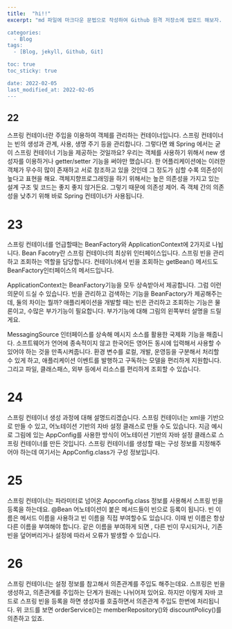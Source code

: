 ```yaml
---
title:  "hi!!"
excerpt: "md 파일에 마크다운 문법으로 작성하여 Github 원격 저장소에 업로드 해보자. 

categories:
  - Blog
tags:
  - [Blog, jekyll, Github, Git]

toc: true
toc_sticky: true

date: 2022-02-05
last_modified_at: 2022-02-05
---
```


## 22

스프링 컨테이너란 주입을 이용하여 객체를 관리하는 컨테이너입니다. 스프링 컨테이너는 빈의 생성과 관계, 사용, 생명 주기 등을 관리합니다. 그렇다면 왜 Spring 에서는 굳이 스프링 컨테이너 기능을 제공하는 것일까요? 우리는 객체를 사용하기 위해서 new 생성자를 이용하거나 getter/setter 기능을 써야만 했습니다. 한 어플리케이션에는 이러한 객체가 무수히 많이 존재하고 서로 참조하고 있을 것인데 그 정도가 심할 수록 의존성이 높다고 표현을 해요. 객체지향프로그래밍을 하기 위해서는 높은 의존성을 가지고 있는 설계 구조 및 코드는 좋지 좋지 않거든요. 그렇기 때문에 의존성 제어. 즉 객체 간의 의존성을 낮추기 위해 바로 Spring 컨테이너가 사용됩니다.

# 23

스프링 컨테이너를 언급할때는 BeanFactory와 ApplicationContext에 2가지로 나뉩니다.  Bean Facotry란 스프링 컨테이너의 최상위 인터페이스입니다. 스프링 빈을 관리하고 조회하는 역할을 담당합니다. 컨테이너에서 빈을 조회하는 getBean() 메서드도 BeanFactory인터페이스의 메서드입니다. 

ApplicationContext는 BeanFactory기능을 모두 상속받아서 제공합니다. 그럼 이런 의문이 드실 수 있습니다. 빈을 관리하고 검색하는 기능을 BeanFactory가 제공해주는데, 둘의 차이는 뭘까? 애플리케이션을 개발할 때는 빈은 관리하고 조회하는 기능은 물론이고, 수많은 부가기능이 필요합니다. 부가기능에 대해 그림의 왼쪽부터 설명을 드릴게요.

MessagingSource 인터페이스를 상속해 메시지 소스를 활용한 국제화 기능을 해줍니다. 소프트웨어가 언어에 종속적이지 않고 한국어든 영어든 동시에 입력해서 사용할 수 있어야 하는 것을 만족시켜줍니다. 환경 변수를 로컬, 개발, 운영등을 구분해서 처리할 수 있게 하고, 애플리케이션 이벤트를 발행하고 구독하는 모델을 편리하게 지원합니다. 그리고 파일, 클래스패스, 외부 등에서 리소스를 편리하게 조회할 수 있습니다.

# 24

스프링 컨테이너 생성 과정에 대해 설명드리겠습니다. 스프링 컨테이너는 xml을 기반으로 만들 수 있고, 어노테이션 기반의 자바 설정 클래스로 만들 수도 있습니다. 지금 예시로 그림에 있는 AppConfig를 사용한 방식이 어노테이션 기반의 자바 설정 클래스로 스프링 컨테이너를 만든 것입니다.  스프링 컨테이너를 생성할 때는 구성 정보를 지정해주어야 하는데 여기서는 AppConfig.class가 구성 정보입니다.

# 25

스프링 컨테이너는 파라미터로 넘어온 Appconfig.class 정보를 사용해서 스프링 빈을 등록을 하는데요. @Bean 어노테이션이 붙은 메서드들이 빈으로 등록이 됩니다. 빈 이름은 메서드 이름을 사용하고 빈 이름을 직접 부여할수도 있습니다. 이때 빈 이름은 항상 다른 이름을 부여해야 합니다. 같은 이름을 부여하게 되면 , 다른 빈이 무시되거나, 기존 빈을 덮어버리거나 설정에 따라서 오류가 발생할 수 있습니다.

# 26

스프링 컨테이너는 설정 정보를 참고해서 의존관계를 주입도 해주는데요. 스프링은 빈을 생성하고, 의존관계를 주입하는 단계가 원래는 나뉘어져 있어요. 하지만 이렇게 자바 코드로 스프링 빈을 등록을 하면 생성자를 호출하면서 의존관계 주입도 한번에 처리됩니다. 위 코드를 보면 orderService()는 memberRepository()와 discountPolicy()를 의존하고 있죠. 
